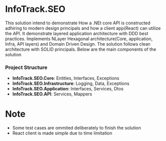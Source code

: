 # InfoTrack.SEO

This solution intend to demonstrate How a .NEt core  API is constructed adhiring to modern design principals and how a client app(React) can utilize the API. It demonstrate layered application architecture with DDD best practices. Implements NLayer Hexagonal architecture(Core, application, Infra, API layers) and Domain Driven Design. The solution follows clean architecture with SOLID principals. Below are the main components of the solution

### Project Structure
  - **InfoTrack.SEO.Core**: Entities, Interfaces, Exceptions
  - **InfoTrack.SEO.Infrastructure**: Logging, Data, Exceptions
  - **InfoTrack.SEO.Application**: Interfaces, Services, Dtos
  - **InfoTrack.SEO.API**:  Services, Mappers

# Note
 - Some test cases are ommited deliberately to finish the solution
 - React client is made simple due to time limitation
